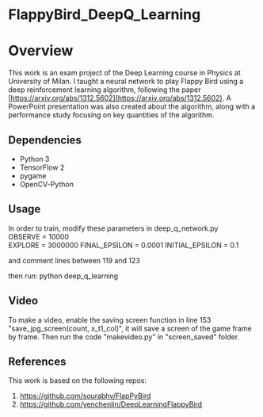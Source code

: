 # FlappyBird_DeepQ_Learning
# Overview
This work is an exam project of the Deep Learning course in Physics at University of Milan.
I taught a neural network to play Flappy Bird using a deep reinforcement learning algorithm, following the paper [https://arxiv.org/abs/1312.5602](https://arxiv.org/abs/1312.5602).
A PowerPoint presentation was also created about the algorithm, along with a performance study focusing on key quantities of the algorithm.

## Dependencies 
* Python 3
* TensorFlow 2
* pygame
* OpenCV-Python

## Usage
In order to train, modify these parameters in deep_q_network.py  
OBSERVE = 10000  
EXPLORE = 3000000
FINAL_EPSILON = 0.0001
INITIAL_EPSILON = 0.1

and comment lines between 119 and 123

then run:
python deep_q_learning

## Video
To make a video, enable the saving screen function in line 153 "save_jpg_screen(count, x_t1_col)", it will save a screen of the game frame by frame. Then run the code "makevideo.py" in "screen_saved" folder.

## References
This work is based on the following repos:

1. https://github.com/sourabhv/FlapPyBird
2. https://github.com/yenchenlin/DeepLearningFlappyBird

